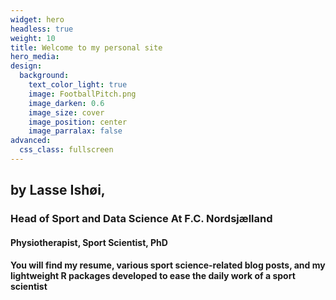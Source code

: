 ```yaml
---
widget: hero
headless: true
weight: 10
title: Welcome to my personal site
hero_media:
design:
  background:
    text_color_light: true
    image: FootballPitch.png
    image_darken: 0.6
    image_size: cover
    image_position: center
    image_parralax: false
advanced:
  css_class: fullscreen
---
```


## by Lasse Ishøi,
### Head of Sport and Data Science At F.C. Nordsjælland
#### Physiotherapist, Sport Scientist, PhD

#### You will find my resume, various sport science-related blog posts, and my lightweight R packages developed to ease the daily work of a sport scientist 